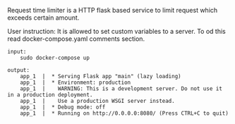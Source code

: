 Request time limiter is a HTTP flask based service to limit request which exceeds certain amount.

User instruction:
It is allowed to set custom variables to a server. To od this read docker-compose.yaml comments section.

    input:
        sudo docker-compose up
        
    output:
        app_1  |  * Serving Flask app "main" (lazy loading)
        app_1  |  * Environment: production
        app_1  |    WARNING: This is a development server. Do not use it in a production deployment.
        app_1  |    Use a production WSGI server instead.
        app_1  |  * Debug mode: off
        app_1  |  * Running on http://0.0.0.0:8080/ (Press CTRL+C to quit)

